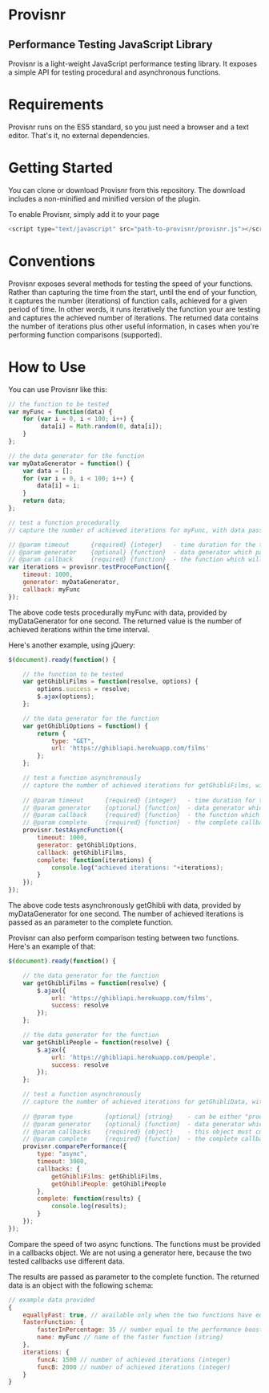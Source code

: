 # Provisnr
## Performance Testing JavaScript Library

Provisnr is a light-weight JavaScript performance testing library. It exposes a simple API for testing procedural and asynchronous functions.

# Requirements

Provisnr runs on the ES5 standard, so you just need a browser and a text editor. That's it, no external dependencies.

# Getting Started

You can clone or download Provisnr from this repository. The download includes a non-minified and minified version of the plugin.

To enable Provisnr, simply add it to your page
```javascript
<script type="text/javascript" src="path-to-provisnr/provisnr.js"></script>
```

# Conventions

Provisnr exposes several methods for testing the speed of your functions. Rather than capturing the time from the start, until the end of your function, it captures the number (iterations) of function calls, achieved for a given period of time. In other words, it runs iteratively the function your are testing and captures the achieved number of iterations. The returned data contains the number of iterations plus other useful information, in cases when you're performing function comparisons (supported).

# How to Use

You can use Provisnr like this:

```javascript
// the function to be tested
var myFunc = function(data) {
    for (var i = 0, i < 100; i++) {
         data[i] = Math.random(0, data[i]);
    }
};

// the data generator for the function
var myDataGenerator = function() {
    var data = [];
    for (var i = 0, i < 100; i++) {
        data[i] = i;
    }
    return data;
};

// test a function procedurally
// capture the number of achieved iterations for myFunc, with data passed by dataGenerator

// @param timeout      {required} {integer}   - time duration for the test in milliseconds
// @param generator    {optional} {function}  - data generator which passes data to tested function
// @param callback     {required} {function}  - the function which will be tested
var iterations = provisnr.testProceFunction({
	timeout: 1000,
	generator: myDataGenerator,
	callback: myFunc
});
```

The above code tests procedurally myFunc with data, provided by myDataGenerator for one second. The returned value is the number of achieved iterations within the time interval.

Here's another example, using jQuery: 

```javascript
$(document).ready(function() {

    // the function to be tested
    var getGhibliFilms = function(resolve, options) {
        options.success = resolve;
        $.ajax(options);
    };

    // the data generator for the function
    var getGhibliOptions = function() {
        return {
            type: "GET",
            url: 'https://ghibliapi.herokuapp.com/films'
        };
    };

    // test a function asynchronously
    // capture the number of achieved iterations for getGhibliFilms, with data passed by getGhibliOptions
    
    // @param timeout      {required} {integer}   - time duration for the test in milliseconds
    // @param generator    {optional} {function}  - data generator which passes data to tested function
    // @param callback     {required} {function}  - the function which will be tested
    // @param complete     {required} {function}  - the complete callback, which receives the number of achieved iterations as a parameter
    provisnr.testAsyncFunction({
        timeout: 1000,
        generator: getGhibliOptions,
        callback: getGhibliFilms,
        complete: function(iterations) {
            console.log("achieved iterations: "+iterations);
        }
    });
});
```

The above code tests asynchronously getGhibli with data, provided by myDataGenerator for one second. The number of achieved iterations is passed as an parameter to the complete function.

Provisnr can also perform comparison testing between two functions. Here's an example of that: 
```javascript
$(document).ready(function() {

    // the data generator for the function
    var getGhibliFilms = function(resolve) {
        $.ajax({
            url: 'https://ghibliapi.herokuapp.com/films',
            success: resolve
        });
    };

    // the data generator for the function
    var getGhibliPeople = function(resolve) {
        $.ajax({
            url: 'https://ghibliapi.herokuapp.com/people',
            success: resolve
        });
    };

    // test a function asynchronously
    // capture the number of achieved iterations for getGhibliData, with data passed by getGhibliOptions
    
    // @param type         {optional} {string}    - can be either "procedural" or "async", if you do not pass type, provisnr assumes you want "async"
    // @param generator    {optional} {function}  - data generator which passes data to tested function, the same generator is used for the two tested functions
    // @param callbacks    {required} {object}    - this object must contain the functions which you want to test
    // @param complete     {required} {function}  - the complete callback, which receives the number of achieved iterations as a parameter
    provisnr.comparePerformance({
        type: "async",
        timeout: 3000,
        callbacks: {
            getGhibliFilms: getGhibliFilms,
            getGhibliPeople: getGhibliPeople
        },
        complete: function(results) {
            console.log(results);
        }
    });
});
```

Compare the speed of two async functions. The functions must be provided in a callbacks object. We are not using a generator here, because the two tested callbacks use different data.
 
 The results are passed as parameter to the complete function. The returned data is an object with the following schema:

```javascript
// example data provided
{
	equallyFast: true, // available only when the two functions have equal number of achieved iterations
	fasterFunction: {
		fasterInPercentage: 35 // number equal to the performance boost of the faster function in percentage (integer) 
		name: myFunc // name of the faster function (string)
	},
	iterations: {
		funcA: 1500 // number of achieved iterations (integer)
		funcB: 2000 // number of achieved iterations (integer)
	}
}
```